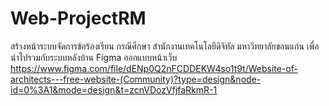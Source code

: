 # Web-ProjectRM
สร้างหน้าระบบจัดการข้อร้องเรียน กรณีศึกษา สำนักงานเทคโนโลยีดิจิทัล มหาวิทยาลัยขอนแก่น เพื่อนำไปรวมกับระบบหลังบ้าน
Figma ออกแบบหน้าเว็บ
https://www.figma.com/file/dENp0Q2nFCDDEKW4so1t9t/Website-of-architects---free-website-(Community)?type=design&node-id=0%3A1&mode=design&t=zcnVDozVfjfaRkmR-1
